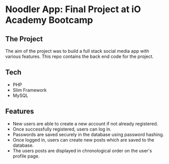 # Noodler App: Final Project at iO Academy Bootcamp

## The Project 
The aim of the project was to build a full stack social media app with various features. This repo contains the back end code for the project.

## Tech
- PHP
- Slim Framework
- MySQL

## Features
- New users are able to create a new account if not already registered.
- Once successfully registered, users can log in.
- Passwords are saved securely in the database using password hashing.
- Once logged in, users can create new posts which are saved to the database.
- The users posts are displayed in chronological order on the user's profile page.
